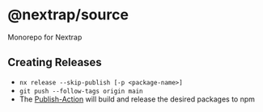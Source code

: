 # @nextrap/source

Monorepo for Nextrap

## Creating Releases

- `nx release --skip-publish [-p <package-name>]`
- `git push --follow-tags origin main`
- The [Publish-Action](./.github/workflows/publish.yml) will build and release the desired packages to npm

